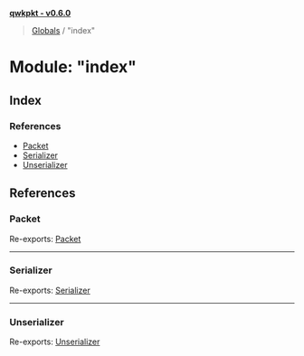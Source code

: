 **[qwkpkt - v0.6.0](../README.md)**

> [Globals](../globals.md) / "index"

# Module: "index"

## Index

### References

* [Packet](_index_.md#packet)
* [Serializer](_index_.md#serializer)
* [Unserializer](_index_.md#unserializer)

## References

### Packet

Re-exports: [Packet](../classes/_packet_.packet.md)

___

### Serializer

Re-exports: [Serializer](../classes/_serializer_.serializer.md)

___

### Unserializer

Re-exports: [Unserializer](../classes/_unserializer_.unserializer.md)
